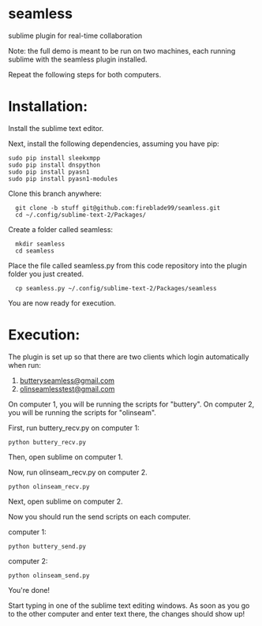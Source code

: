 # seamless

sublime plugin for real-time collaboration

Note: the full demo is meant to be run on two machines,
each running sublime with the seamless plugin installed.

Repeat the following steps for both computers.

Installation:
========

Install the sublime text editor.

Next, install the following dependencies, assuming you have pip:

````
sudo pip install sleekxmpp
sudo pip install dnspython
sudo pip install pyasn1
sudo pip install pyasn1-modules
````

Clone this branch anywhere:
````
  git clone -b stuff git@github.com:fireblade99/seamless.git
  cd ~/.config/sublime-text-2/Packages/
````

Create a folder called seamless:
````
  mkdir seamless
  cd seamless
````

Place the file called seamless.py from this code repository into the plugin folder you just created.
````
  cp seamless.py ~/.config/sublime-text-2/Packages/seamless
````

You are now ready for execution.

Execution:
========
The plugin is set up so that there are two clients which login automatically when run:
1. butteryseamless@gmail.com
2. olinseamlesstest@gmail.com

On computer 1, you will be running the scripts for "buttery".
On computer 2, you will be running the scripts for "olinseam".

First, run buttery_recv.py on computer 1:
````
python buttery_recv.py
````
Then, open sublime on computer 1.

Now, run olinseam_recv.py on computer 2.
````
python olinseam_recv.py
````
Next, open sublime on computer 2.

Now you should run the send scripts on each computer.

computer 1:
````
python buttery_send.py
````
computer 2:

````
python olinseam_send.py
````
You're done!

Start typing in one of the sublime text editing windows.
As soon as you go to the other computer and enter text there, the changes should show up!

